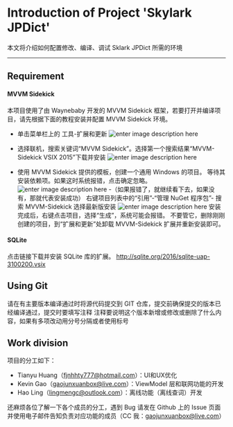 Introduction of Project 'Skylark JPDict'
===================


本文将介绍如何配置修改、编译、调试 Sklark JPDict 所需的环境

----------


Requirement
-------------
#### MVVM Sidekick
本项目使用了由 Waynebaby 开发的 MVVM Sidekick 框架，若要打开并编译项目，请先根据下面的教程安装并配置 MVVM Sidekick 环境。

 - 单击菜单栏上的 工具-扩展和更新
![enter image description here](https://wt-prj.oss.aliyuncs.com/3646b5bf07b5481b97cf72b8476252f8/4771f5bf-5968-4fab-bd5f-fee0460bc4d2.png)
 - 选择联机，搜索关键词“MVVM Sidekick”。选择第一个搜索结果“MVVM-Sidekick VSIX 2015”下载并安装
 ![enter image description here](https://wt-prj.oss.aliyuncs.com/3646b5bf07b5481b97cf72b8476252f8/87b075b8-a19c-4c1e-84c3-7394679d7a3c.png)
 
 - 使用 MVVM Sidekick 提供的模板，创建一个通用 Windows 的项目。
等待其安装依赖项。如果这时系统报错，点击确定忽略。
![enter image description here](https://wt-prj.oss.aliyuncs.com/3646b5bf07b5481b97cf72b8476252f8/afaac7b0-c2ee-401d-8cdf-94d73e4cf60e.jpg)
 -（如果报错了，就继续看下去，如果没有，那就代表安装成功）
右键项目列表中的“引用”-“管理 NuGet 程序包”- 搜索 MVVM-Sidekick 选择最新版安装
![enter image description here](https://wt-prj.oss.aliyuncs.com/3646b5bf07b5481b97cf72b8476252f8/1b4998ad-9d20-4c43-ae50-f0c8092f5186.png)
安装完成后，右键点击项目，选择“生成”，系统可能会报错。
不要管它，删除刚刚创建的项目，到“扩展和更新”处卸载 MVVM-Sidekick 扩展并重新安装即可。

####  SQLite

点击链接下载并安装 SQLite 库的扩展。
http://sqlite.org/2016/sqlite-uap-3100200.vsix


Using Git
-------------
请在有主要版本编译通过时将源代码提交到 GIT 仓库，提交前确保提交的版本已经编译通过，提交时要填写注释
注释要说明这个版本新增或修改或删除了什么内容，如果有多项改动用分号分隔或者使用标号

Work division
-------------
项目的分工如下：

 - Tianyu Huang（fjnhhty777@hotmail.com）：UI和UX优化
 - Kevin Gao（gaojunxuanbox@live.com）：ViewModel 层和联网功能的开发
 - Hao Ling（lingmengc@outlook.com）：离线功能（离线查词）开发
 
 还麻烦各位了解一下各个成员的分工，遇到 Bug 请发在 Github 上的 Issue 页面并使用电子邮件告知负责对应功能的成员（CC 我：gaojunxuanbox@live.com）
